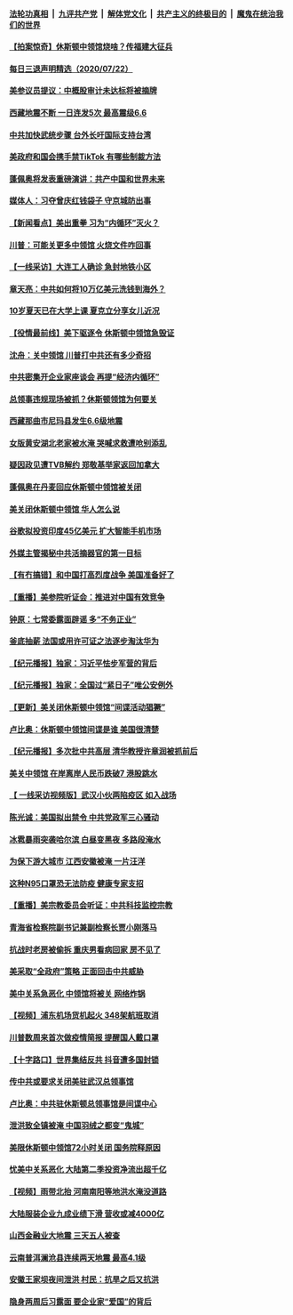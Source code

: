 

####  [法轮功真相](../../../../basic/blob/master/README.md?t=07231402) &nbsp;|&nbsp; [九评共产党](../../../../9ping.md/blob/master/README.md?t=07231402) &nbsp;|&nbsp; [解体党文化](../../../../jtdwh.md/blob/master/README.md?t=07231402)  &nbsp;|&nbsp; [共产主义的终极目的](../../../../gczydzjmd.md/blob/master/README.md?t=07231402) &nbsp;|&nbsp; [魔鬼在统治我们的世界](../../../../mgztzwmdsj.md/blob/master/README.md?t=07231402) 

#### [【拍案惊奇】休斯顿中领馆烧啥？传福建大征兵](../pages/nsc413/n12276958.md?t=07231402) 

#### [每日三退声明精选（2020/07/22）](../pages/nsc413/n12277170.md?t=07231402) 


#### [美参议员提议：中概股审计未达标将被摘牌](../pages/nsc413/n12276736.md?t=07231402) 

#### [西藏地震不断 一日连发5次 最高震级6.6](../pages/nsc413/n12276968.md?t=07231402) 

#### [中共加快武统步骤 台外长吁国际支持台湾](../pages/nsc413/n12276921.md?t=07231402) 

#### [美政府和国会携手禁TikTok 有哪些制裁方法](../pages/nsc413/n12276459.md?t=07231402) 

#### [蓬佩奥将发表重磅演讲：共产中国和世界未来](../pages/nsc413/n12276405.md?t=07231402) 

#### [媒体人：习夺曾庆红钱袋子 守京城防出事](../pages/nsc413/n12276084.md?t=07231402) 

#### [【新闻看点】美出重拳 习为“内循环”灭火？](../pages/nsc413/n12276198.md?t=07231402) 

#### [川普：可能关更多中领馆 火烧文件咋回事](../pages/nsc413/n12276629.md?t=07231402) 

#### [【一线采访】大连工人确诊 急封地铁小区](../pages/nsc413/n12276565.md?t=07231402) 

#### [章天亮：中共如何将10万亿美元洗钱到海外？](../pages/nsc413/n12276435.md?t=07231402) 

#### [10岁夏天已在大学上课 夏克立分享女儿近况](../pages/nsc413/n12276373.md?t=07231402) 

#### [【役情最前线】美下驱逐令 休斯顿中领馆急毁证](../pages/nsc413/n12276476.md?t=07231402) 

#### [沈舟：关中领馆 川普打中共还有多少奇招](../pages/nsc413/n12276493.md?t=07231402) 

#### [中共密集开企业家座谈会 再提“经济内循环”](../pages/nsc413/n12276249.md?t=07231402) 

#### [总领事违规现场被抓？休斯顿领馆为何要关](../pages/nsc413/n12276027.md?t=07231402) 

#### [西藏那曲市尼玛县发生6.6级地震](../pages/nsc413/n12276391.md?t=07231402) 

#### [女版黄安湖北老家被水淹 哭喊求救遭呛别添乱](../pages/nsc413/n12276003.md?t=07231402) 

#### [疑因政见遭TVB解约 郑敬基举家返回加拿大](../pages/nsc413/n12276173.md?t=07231402) 

#### [蓬佩奥在丹麦回应休斯顿中领馆被关闭](../pages/nsc413/n12276171.md?t=07231402) 

#### [美关闭休斯顿中领馆 华人怎么说](../pages/nsc413/n12275815.md?t=07231402) 

#### [谷歌拟投资印度45亿美元 扩大智能手机市场](../pages/nsc413/n12276133.md?t=07231402) 

#### [外媒主管揭秘中共活摘器官的第一目标](../pages/nsc413/n12276095.md?t=07231402) 

#### [【有冇搞错】和中国打高烈度战争 美国准备好了](../pages/nsc413/n12276114.md?t=07231402) 

#### [【重播】美参院听证会：推进对中国有效竞争](../pages/nsc413/n12274307.md?t=07231402) 

#### [钟原：七常委露面辟谣 多“不务正业”](../pages/nsc413/n12276017.md?t=07231402) 

#### [釜底抽薪 法国或用许可证之法逐步淘汰华为](../pages/nsc413/n12275899.md?t=07231402) 

#### [【纪元播报】独家：习近平怯步军营的背后](../pages/nsc413/n12274874.md?t=07231402) 

#### [【纪元播报】独家：全国过“紧日子”唯公安例外](../pages/nsc413/n12274965.md?t=07231402) 

#### [【更新】美关闭休斯顿中领馆“间谍活动猖獗”](../pages/nsc413/n12274883.md?t=07231402) 

#### [卢比奥：休斯顿中领馆间谍是谁 美国很清楚](../pages/nsc413/n12275650.md?t=07231402) 

#### [【纪元播报】多次批中共高层 清华教授许章润被抓前后](../pages/nsc413/n12275608.md?t=07231402) 

#### [美关中领馆 在岸离岸人民币跌破7 港股跳水](../pages/nsc413/n12275743.md?t=07231402) 

#### [【 一线采访视频版】武汉小伙两陷疫区 如入战场](../pages/nsc413/n12275656.md?t=07231402) 

#### [陈光诚：美国拟出禁令 中共党政军三心骚动](../pages/nsc413/n12275624.md?t=07231402) 

#### [冰雹暴雨突袭哈尔滨 白昼变黑夜 多路段淹水](../pages/nsc413/n12275199.md?t=07231402) 

#### [为保下游大城市 江西安徽被淹 一片汪洋](../pages/nsc413/n12275600.md?t=07231402) 

#### [这种N95口罩恐无法防疫 健康专家支招](../pages/nsc413/n12275652.md?t=07231402) 

#### [【重播】美宗教委员会听证：中共科技监控宗教](../pages/nsc413/n12274304.md?t=07231402) 

#### [青海省检察院副书记兼副检察长贾小刚落马](../pages/nsc413/n12275271.md?t=07231402) 

#### [抗战时老房被偷拆 重庆男看病回家 房不见了](../pages/nsc413/n12275535.md?t=07231402) 

#### [美采取“全政府”策略 正面回击中共威胁](../pages/nsc413/n12275093.md?t=07231402) 

#### [美中关系急恶化 中领馆将被关 网络炸锅](../pages/nsc413/n12275580.md?t=07231402) 

#### [【视频】浦东机场货机起火 348架航班取消](../pages/nsc413/n12274983.md?t=07231402) 

#### [川普数周来首次做疫情简报 提醒国人戴口罩](../pages/nsc413/n12275452.md?t=07231402) 

#### [【十字路口】世界集结反共 抖音遭多国封锁](../pages/nsc413/n12273876.md?t=07231402) 

#### [传中共或要求关闭美驻武汉总领事馆](../pages/nsc413/n12275356.md?t=07231402) 

#### [卢比奥：中共驻休斯顿总领事馆是间谍中心](../pages/nsc413/n12275441.md?t=07231402) 

#### [泄洪致全镇被淹 中国羽绒之都变“鬼城”](../pages/nsc413/n12275156.md?t=07231402) 

#### [美限休斯顿中领馆72小时关闭 国务院释原因](../pages/nsc413/n12275277.md?t=07231402) 


#### [忧美中关系恶化 大陆第二季投资净流出超千亿](../pages/nsc413/n12274964.md?t=07231402) 

#### [【视频】雨带北抬 河南南阳等地洪水淹没道路](../pages/nsc413/n12274601.md?t=07231402) 

#### [大陆服装企业九成业绩下滑 营收或减4000亿](../pages/nsc413/n12274295.md?t=07231402) 

#### [山西金融业大地震 三天五人被查](../pages/nsc413/n12274646.md?t=07231402) 

#### [云南普洱澜沧县连续两天地震 最高4.1级](../pages/nsc413/n12274503.md?t=07231402) 

#### [安徽王家坝夜间泄洪 村民：抗旱之后又抗洪](../pages/nsc413/n12273707.md?t=07231402) 

#### [隐身两周后习露面 要企业家“爱国”的背后](../pages/nsc413/n12274329.md?t=07231402) 

